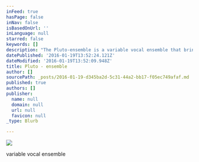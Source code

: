```yaml
---
inFeed: true
hasPage: false
inNav: false
isBasedOnUrl: ''
inLanguage: null
starred: false
keywords: []
description: "The Pluto-ensemble is a variable vocal ensemble that brings music from middelages till now. \_ Inspirator, conductor, and/or singer Marnix De Cat\_ founded the ensemble to perform music based on Truth of the human being, with a message of beauty and joy.\_In times of mondial disturbance the idea is to have a good influence both on musicians and public, by programming, playing and explaining music in its context. Let's eliminate the disturbance by exploring and working on the cause, this means our own self...  The name comes from the 'dwarf'-planet\_'Pluto', the third mistery-planet of the Aquarius-era. After Uranus and Neptunus, influencing the heart and the mind, Pluto is the re-creator of man as a higher being.    The Cloud Upon the Sanctuary -\_ K. Eckartshausen \_(Letter 3) \"Our desire, our aim, our office is to revivify the dead letter, and to spiritualise the symbols,\_ turn the passive into the active, death into life;\_ but this we cannot do by ourselves, but through the spirit of light of Him who is Wisdom and the Light of the world.\""
datePublished: '2016-01-19T13:52:24.121Z'
dateModified: '2016-01-19T13:52:09.948Z'
title: Pluto - ensemble
author: []
sourcePath: _posts/2016-01-19-d345ba2d-5c31-44a2-bb17-f05ec749afaf.md
published: true
authors: []
publisher:
  name: null
  domain: null
  url: null
  favicon: null
_type: Blurb

---
```

![](https://s3-us-west-2.amazonaws.com/the-grid-img/p/e77593cecce3372bd438e72a1407777a53695b79.jpg)

variable vocal ensemble